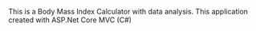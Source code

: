 This is a Body Mass Index Calculator with data analysis.
This application created with ASP.Net Core MVC (C#)

